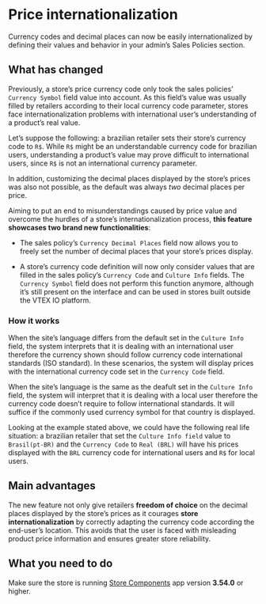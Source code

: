 # Price internationalization

Currency codes and decimal places can now be easily internationalized by defining their values and behavior in your admin’s Sales Policies section.

## What has changed

Previously, a store’s price currency code only took the sales policies’ `Currency Symbol` field value into account. As this field’s value was usually filled by retailers according to their local currency code parameter, stores face internationalization problems with international user’s understanding of a product’s real value.

Let’s suppose the following: a brazilian retailer sets their store’s currency code to `R$`. While `R$` might be an understandable currency code for brazilian users, understanding a product’s value may prove difficult to international users, since `R$` is not an international currency parameter.

In addition, customizing the decimal places displayed by the store’s prices was also not possible, as the default was always _two_ decimal places per price.

Aiming to put an end to misunderstandings caused by price value and overcome the hurdles of a store’s internationalization process, __this feature showcases two brand new functionalities__:

- The sales policy’s `Currency Decimal Places` field now allows you to freely set the number of decimal places that your store’s prices display.

-  A store’s currency code definition will now only consider values that are filled in the sales policy’s `Currency Code` and `Culture Info` fields. The `Currency Symbol` field does not perform this function anymore, although it’s still present on the interface and can be used in stores built outside the VTEX IO platform.

### How it works

When the site’s language differs from the default set in the `Culture Info` field, the system interprets that it is dealing with an international user therefore the currency shown should follow currency code international standards (ISO standard). In these scenarios, the system will display prices with the international currency code set in the `Currency Code` field.

When the site’s language is the same as the deafult set in the `Culture Info` field, the system will interpret that it is dealing with a local user therefore the currency code doesn’t require to follow international standards. It will suffice if the commonly used currency symbol for that country is displayed.

Looking at the example stated above, we could have the following real life situation: a brazilian retailer that set the `Culture Info field` value to `Brasil(pt-BR)` and the `Currency Code` to `Real (BRL)` will have his prices displayed with the `BRL` currency code for international users and `R$` for local users.

## Main advantages

The new feature not only give retailers __freedom of choice__ on the decimal places displayed by the store’s prices as it courages __store internationalization__ by correctly adapting the currency code according the end-user’s location. This avoids that the user is faced with misleading product price information and ensures greater store reliability.

## What you need to do

Make sure the store is running [Store Components](https://github.com/vtex-apps/store-components) app version __3.54.0__ or higher.
